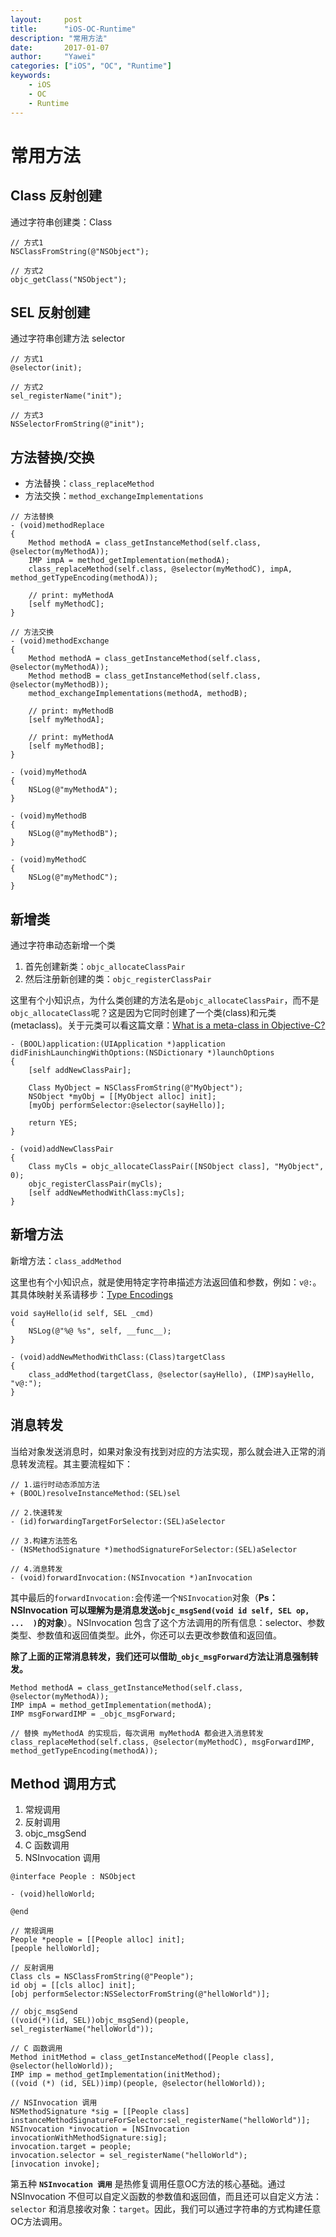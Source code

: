 ```yaml
---
layout:		post
title:		"iOS-OC-Runtime"
description: "常用方法"
date:		2017-01-07
author:		"Yawei"
categories: ["iOS", "OC", "Runtime"]
keywords:
    - iOS
    - OC
    - Runtime
---
```


# 常用方法

## Class 反射创建
通过字符串创建类：Class

```objc
// 方式1
NSClassFromString(@"NSObject");

// 方式2 
objc_getClass("NSObject");
```

## SEL 反射创建
通过字符串创建方法 selector

```objc
// 方式1
@selector(init);

// 方式2
sel_registerName("init");

// 方式3
NSSelectorFromString(@"init");
```

## 方法替换/交换
- 方法替换：`class_replaceMethod`
- 方法交换：`method_exchangeImplementations`

```objc
// 方法替换
- (void)methodReplace
{
    Method methodA = class_getInstanceMethod(self.class, @selector(myMethodA));
    IMP impA = method_getImplementation(methodA);
    class_replaceMethod(self.class, @selector(myMethodC), impA, method_getTypeEncoding(methodA));
    
    // print: myMethodA
    [self myMethodC];
}

// 方法交换
- (void)methodExchange
{
    Method methodA = class_getInstanceMethod(self.class, @selector(myMethodA));
    Method methodB = class_getInstanceMethod(self.class, @selector(myMethodB));
    method_exchangeImplementations(methodA, methodB);
    
    // print: myMethodB
    [self myMethodA];
    
    // print: myMethodA
    [self myMethodB];
}

- (void)myMethodA
{
    NSLog(@"myMethodA");
}

- (void)myMethodB
{
    NSLog(@"myMethodB");
}

- (void)myMethodC
{
    NSLog(@"myMethodC");
}
```

## 新增类
通过字符串动态新增一个类

1. 首先创建新类：`objc_allocateClassPair`
2. 然后注册新创建的类：`objc_registerClassPair`

这里有个小知识点，为什么类创建的方法名是`objc_allocateClassPair`，而不是`objc_allocateClass`呢？这是因为它同时创建了一个类(class)和元类(metaclass)。关于元类可以看这篇文章：[What is a meta-class in Objective-C?](https://www.cocoawithlove.com/2010/01/what-is-meta-class-in-objective-c.html)

```objc
- (BOOL)application:(UIApplication *)application didFinishLaunchingWithOptions:(NSDictionary *)launchOptions
{
    [self addNewClassPair];
    
    Class MyObject = NSClassFromString(@"MyObject");
    NSObject *myObj = [[MyObject alloc] init];
    [myObj performSelector:@selector(sayHello)];

    return YES;
}

- (void)addNewClassPair
{
    Class myCls = objc_allocateClassPair([NSObject class], "MyObject", 0);
    objc_registerClassPair(myCls);
    [self addNewMethodWithClass:myCls];
}
```

## 新增方法

新增方法：`class_addMethod`

这里也有个小知识点，就是使用特定字符串描述方法返回值和参数，例如：`v@:`。其具体映射关系请移步：[Type Encodings](https://developer.apple.com/library/archive/documentation/Cocoa/Conceptual/ObjCRuntimeGuide/Articles/ocrtTypeEncodings.html#//apple_ref/doc/uid/TP40008048-CH100-SW1)

```objc
void sayHello(id self, SEL _cmd)
{
    NSLog(@"%@ %s", self, __func__);
}

- (void)addNewMethodWithClass:(Class)targetClass
{
    class_addMethod(targetClass, @selector(sayHello), (IMP)sayHello, "v@:");
}
```

## 消息转发

当给对象发送消息时，如果对象没有找到对应的方法实现，那么就会进入正常的消息转发流程。其主要流程如下：

```objc
// 1.运行时动态添加方法
+ (BOOL)resolveInstanceMethod:(SEL)sel 
 
// 2.快速转发
- (id)forwardingTargetForSelector:(SEL)aSelector
 
// 3.构建方法签名
- (NSMethodSignature *)methodSignatureForSelector:(SEL)aSelector

// 4.消息转发
- (void)forwardInvocation:(NSInvocation *)anInvocation

```

其中最后的`forwardInvocation:`会传递一个`NSInvocation`对象（**Ps：NSInvocation 可以理解为是消息发送`objc_msgSend(void id self, SEL op, ...  )`的对象**）。NSInvocation 包含了这个方法调用的所有信息：selector、参数类型、参数值和返回值类型。此外，你还可以去更改参数值和返回值。

**除了上面的正常消息转发，我们还可以借助`_objc_msgForward`方法让消息强制转发。**

```objc
Method methodA = class_getInstanceMethod(self.class, @selector(myMethodA));
IMP impA = method_getImplementation(methodA);
IMP msgForwardIMP = _objc_msgForward;

// 替换 myMethodA 的实现后，每次调用 myMethodA 都会进入消息转发
class_replaceMethod(self.class, @selector(myMethodC), msgForwardIMP, method_getTypeEncoding(methodA));
```

## Method 调用方式

1. 常规调用
2. 反射调用
3. objc_msgSend 
4. C 函数调用
5. NSInvocation 调用

```objc
@interface People : NSObject

- (void)helloWorld;

@end

// 常规调用
People *people = [[People alloc] init];
[people helloWorld];

// 反射调用    
Class cls = NSClassFromString(@"People");
id obj = [[cls alloc] init];
[obj performSelector:NSSelectorFromString(@"helloWorld")];

// objc_msgSend
((void(*)(id, SEL))objc_msgSend)(people, sel_registerName("helloWorld"));

// C 函数调用
Method initMethod = class_getInstanceMethod([People class], @selector(helloWorld));
IMP imp = method_getImplementation(initMethod);
((void (*) (id, SEL))imp)(people, @selector(helloWorld));

// NSInvocation 调用
NSMethodSignature *sig = [[People class] instanceMethodSignatureForSelector:sel_registerName("helloWorld")];
NSInvocation *invocation = [NSInvocation invocationWithMethodSignature:sig];
invocation.target = people;
invocation.selector = sel_registerName("helloWorld");
[invocation invoke];
```

第五种 **`NSInvocation 调用`** 是热修复调用任意OC方法的核心基础。通过 NSInvocation 不但可以自定义函数的参数值和返回值，而且还可以自定义方法：`selector` 和消息接收对象：`target`。因此，我们可以通过字符串的方式构建任意OC方法调用。
